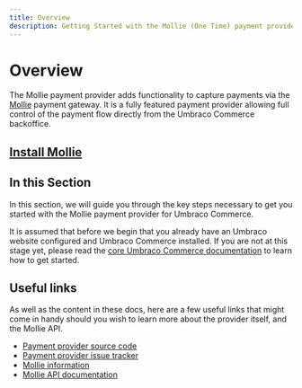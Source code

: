 ```yaml
---
title: Overview
description: Getting Started with the Mollie (One Time) payment provider for Umbraco Commerce.
---
```


# Overview

The Mollie payment provider adds functionality to capture payments via the [Mollie](https://mollie.com) payment gateway. It is a fully featured payment provider allowing full control of the payment flow directly from the Umbraco Commerce backoffice.

## [Install Mollie](../install-payment-providers.md)

## In this Section

In this section, we will guide you through the key steps necessary to get you started with the Mollie payment provider for Umbraco Commerce.

It is assumed that before we begin that you already have an Umbraco website configured and Umbraco Commerce installed. If you are not at this stage yet, please read the [core Umbraco Commerce documentation](http://localhost:5000/o/vHdmkfI8smZW50A5yIZD/s/s0xvC9Moj5Pqo3KonmTs/) to learn how to get started.

## Useful links

As well as the content in these docs, here are a few useful links that might come in handy should you wish to learn more about the provider itself, and the Mollie API.

* [Payment provider source code](https://github.com/umbraco/Umbraco.Commerce.PaymentProviders.Mollie)
* [Payment provider issue tracker](https://github.com/umbraco/Umbraco.Commerce.PaymentProviders.Mollie/issues)
* [Mollie information](https://www.mollie.com)
* [Mollie API documentation](https://docs.mollie.com/reference/v2/payments-api/overview)
